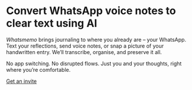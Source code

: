 # Convert WhatsApp voice notes to clear text using AI

_Whatsmemo_ brings journaling to where you already are – your WhatsApp. Text your reflections, send voice notes, or snap a picture of your handwritten entry. We’ll transcribe, organise, and preserve it all.

No app switching. No disrupted flows. Just you and your thoughts, right where you’re comfortable.

[Get an invite](https://waitlist.whatsmemo.com)
